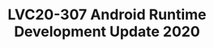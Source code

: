 ---
categories:
- lvc20
description: In this presentation, we will give an update on ART team's development
  progress on Android Runtime; including our deep-dive performance analysis on ART
  workloads, the compiler optimisations we've developed based on our performance analysis
  results; and we will share our progress of optimising ART with ARMv8.x features
  (FP16, SVE, etc) and how we improve new ARM architecture feature testing in upstream
  AOSP/ART project.<br />
image: /assets/images/featured-images/lvc20/LVC20-307.png
session_id: LVC20-307
session_room: '[Track 3] DataCenter'
session_slot:
  end_time: 2020-09-24 17:20
  start_time: 2020-09-24 16:55
session_speakers:
- speaker_bio: For over a decade, Xueliang has been working on high performance interpreters,
    JIT compilers and binary translation systems projects. In recent years, he has
    been working on Android Runtime (ART) project, leading a team of engineers to
    optimise ART for Arm platforms.&lt;br /&gt;
  speaker_company: Mr
  speaker_image: http://avatars.sched.co/4/31/8935430/avatar.jpg.320x320px.jpg?0ed
  speaker_name: Xueliang Zhong
  speaker_position: Principal Software Engineer
  speaker_role: attendee, speaker
session_track: Android
tag: session
tags: Android
title: LVC20-307 Android Runtime Development Update 2020
---